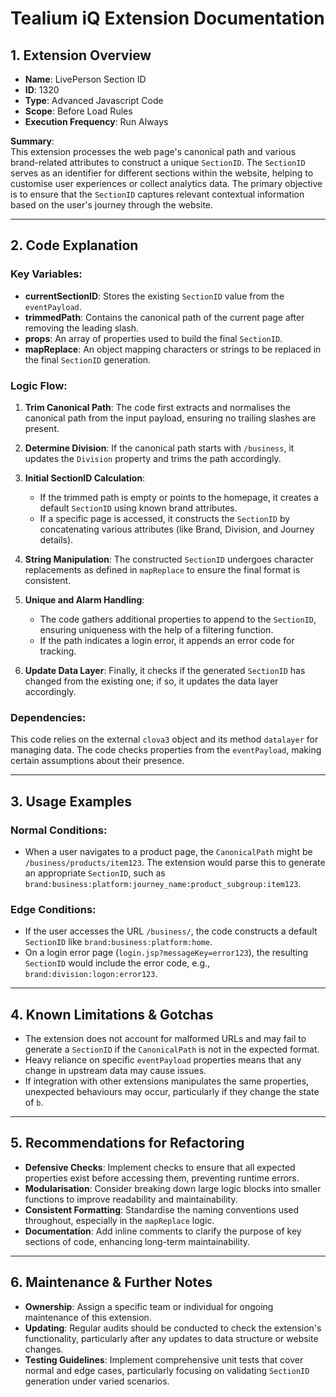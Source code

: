 # Tealium iQ Extension Documentation

## 1. Extension Overview 
- **Name**: LivePerson Section ID  
- **ID**: 1320  
- **Type**: Advanced Javascript Code  
- **Scope**: Before Load Rules  
- **Execution Frequency**: Run Always  

**Summary**:  
This extension processes the web page's canonical path and various brand-related attributes to construct a unique `SectionID`. The `SectionID` serves as an identifier for different sections within the website, helping to customise user experiences or collect analytics data. The primary objective is to ensure that the `SectionID` captures relevant contextual information based on the user's journey through the website.

---

## 2. Code Explanation 

### Key Variables:
- **currentSectionID**: Stores the existing `SectionID` value from the `eventPayload`.
- **trimmedPath**: Contains the canonical path of the current page after removing the leading slash.
- **props**: An array of properties used to build the final `SectionID`.
- **mapReplace**: An object mapping characters or strings to be replaced in the final `SectionID` generation.

### Logic Flow:
1. **Trim Canonical Path**: The code first extracts and normalises the canonical path from the input payload, ensuring no trailing slashes are present.
  
2. **Determine Division**: If the canonical path starts with `/business`, it updates the `Division` property and trims the path accordingly.

3. **Initial SectionID Calculation**: 
   - If the trimmed path is empty or points to the homepage, it creates a default `SectionID` using known brand attributes.
   - If a specific page is accessed, it constructs the `SectionID` by concatenating various attributes (like Brand, Division, and Journey details).

4. **String Manipulation**: The constructed `SectionID` undergoes character replacements as defined in `mapReplace` to ensure the final format is consistent.

5. **Unique and Alarm Handling**: 
   - The code gathers additional properties to append to the `SectionID`, ensuring uniqueness with the help of a filtering function.
   - If the path indicates a login error, it appends an error code for tracking.

6. **Update Data Layer**: Finally, it checks if the generated `SectionID` has changed from the existing one; if so, it updates the data layer accordingly.

### Dependencies:
This code relies on the external `clova3` object and its method `datalayer` for managing data. The code checks properties from the `eventPayload`, making certain assumptions about their presence.

---

## 3. Usage Examples

### Normal Conditions:
- When a user navigates to a product page, the `CanonicalPath` might be `/business/products/item123`. The extension would parse this to generate an appropriate `SectionID`, such as `brand:business:platform:journey_name:product_subgroup:item123`.

### Edge Conditions:
- If the user accesses the URL `/business/`, the code constructs a default `SectionID` like `brand:business:platform:home`.
- On a login error page (`login.jsp?messageKey=error123`), the resulting `SectionID` would include the error code, e.g., `brand:division:logon:error123`.

---

## 4. Known Limitations & Gotchas
- The extension does not account for malformed URLs and may fail to generate a `SectionID` if the `CanonicalPath` is not in the expected format.
- Heavy reliance on specific `eventPayload` properties means that any change in upstream data may cause issues.
- If integration with other extensions manipulates the same properties, unexpected behaviours may occur, particularly if they change the state of `b`.

---

## 5. Recommendations for Refactoring
- **Defensive Checks**: Implement checks to ensure that all expected properties exist before accessing them, preventing runtime errors.
- **Modularisation**: Consider breaking down large logic blocks into smaller functions to improve readability and maintainability.
- **Consistent Formatting**: Standardise the naming conventions used throughout, especially in the `mapReplace` logic.
- **Documentation**: Add inline comments to clarify the purpose of key sections of code, enhancing long-term maintainability.

---

## 6. Maintenance & Further Notes
- **Ownership**: Assign a specific team or individual for ongoing maintenance of this extension.
- **Updating**: Regular audits should be conducted to check the extension's functionality, particularly after any updates to data structure or website changes.
- **Testing Guidelines**: Implement comprehensive unit tests that cover normal and edge cases, particularly focusing on validating `SectionID` generation under varied scenarios.